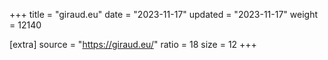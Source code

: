 +++
title = "giraud.eu"
date = "2023-11-17"
updated = "2023-11-17"
weight = 12140

[extra]
source = "https://giraud.eu/"
ratio = 18
size = 12
+++
